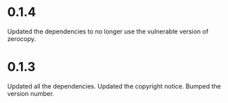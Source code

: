0.1.4
=====
Updated the dependencies to no longer use the vulnerable version of
zerocopy.

0.1.3
=====
Updated all the dependencies.
Updated the copyright notice.
Bumped the version number.
